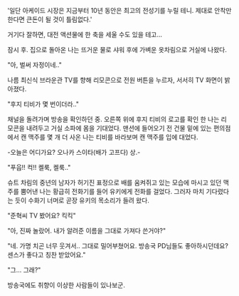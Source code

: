 '일단 아케이드 시장은 지금부터 10년 동안은 최고의 전성기를 누릴 테니. 제대로 안착만 한다면 큰돈이 될 것이 틀림없다.' 

거기다 잘하면, 대전 액션물에 한 축을 세울 수도 있을 테고...

잠시 후. 집으로 돌아온 나는 뜨거운 물로 샤워 후에 가벼운 옷차림으로 거실에 나왔다.

"아, 벌써 자정이네.." 

나름 최신식 브라운관 TV를 향해 리모콘으로 전원 버튼을 누르자, 서서히 TV 화면이 밝아졌다.

"후지 티비가 몇 번이더라.." 

채널을 돌려가며 방송을 확인하던 중. 오른쪽 위에 후지 티비의 로고를 확인 한 나는 리모콘을 내려두고 거실 소파에 몸을 기대었다.
맨션에 들어오기 전 건물 밑에 있는 편의점에서 캔 맥주를 몇 개 더 사온 나는 티비를 바라보며 캔 맥주를 입에 대었다.

-오늘은 어디가요? 오나카 스이타(배가 고프다) 상.- 

"푸웁!! 컥!! 켈룩, 켈룩.." 

슈트 차림의 중년의 남자가 허기진 표정으로 배를 움켜쥐고 있는 모습에 마시고 있던 맥주를 뿜어낸 나는 황급히 전화기를 들어 유키에게 전화를 걸었다.
그러자 마치 기다렸다는 듯이 수화기 너머로 곧장 유키의 목소리가 들려 왔다.

"준혁씨 TV 봤어요? 킥킥" 

"아, 진짜 놀랐어. 내가 알려준 이름을 그대로 가져다 쓴거야?" 

"네. 가명 치곤 너무 웃겨서.. 그대로 밀어부쳤어요. 방송국 PD님들도 좋아하시던데요? 센스가 좋다고 칭찬 받았어요." 

"그... 그래?" 

방송국에도 취향이 이상한 사람들이 있나보군.